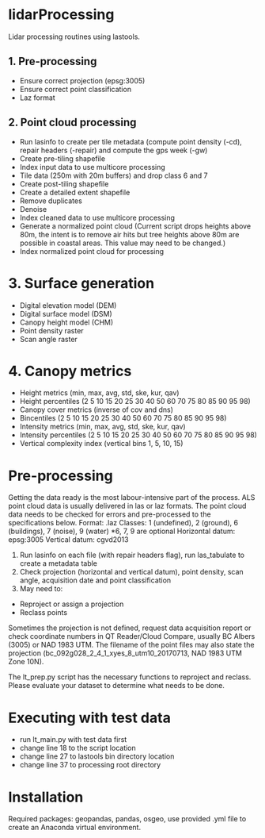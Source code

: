 # lidarProcessing
Lidar processing routines using lastools. 

## 1.	Pre-processing
- Ensure correct projection (epsg:3005)
- Ensure correct point classification 
- Laz format

## 2.	Point cloud processing
- Run lasinfo to create per tile metadata (compute point density (-cd), repair headers (-repair) and compute the gps week (-gw)
- Create pre-tiling shapefile
- Index input data to use multicore processing
- Tile data (250m with 20m buffers) and drop class 6 and 7
- Create post-tiling shapefile
- Create a detailed extent shapefile
- Remove duplicates
- Denoise
- Index cleaned data to use multicore processing
- Generate a normalized point cloud (Current script drops heights above 80m, the intent is to remove air hits but tree heights above 80m are possible in coastal areas. This value may need to be changed.)
- Index normalized point cloud for processing

# 3.	Surface generation
- Digital elevation model (DEM) 
- Digital surface model (DSM)
- Canopy height model (CHM)
- Point density raster
- Scan angle raster

# 4.	Canopy metrics
- Height metrics (min, max, avg, std, ske, kur, qav)
- Height percentiles (2 5 10 15 20 25 30 40 50 60 70 75 80 85 90 95 98)
- Canopy cover metrics (inverse of cov and dns)
- Bincentiles (2 5 10 15 20 25 30 40 50 60 70 75 80 85 90 95 98)
- Intensity metrics (min, max, avg, std, ske, kur, qav)
- Intensity percentiles (2 5 10 15 20 25 30 40 50 60 70 75 80 85 90 95 98)
- Vertical complexity index (vertical bins 1, 5, 10, 15)

# Pre-processing
Getting the data ready is the most labour-intensive part of the process. ALS point cloud data is usually delivered in las or laz formats. The point cloud data needs to be checked for errors and pre-processed to the specifications below. 
Format: .laz
Classes: 1 (undefined), 2 (ground), 6 (buildings), 7 (noise), 9 (water) *6, 7, 9 are optional
Horizontal datum: epsg:3005 
Vertical datum:	cgvd2013

1.	Run lasinfo on each file (with repair headers flag), run las_tabulate to create a metadata table
2.	Check projection (horizontal and vertical datum), point density, scan angle, acquisition date and point classification
3.	May need to:
- Reproject or assign a projection
- Reclass points 

Sometimes the projection is not defined, request data acquisition report or check coordinate numbers in QT Reader/Cloud Compare, usually BC Albers (3005) or NAD 1983 UTM. The filename of the point files may also state the projection (bc_092g028_2_4_1_xyes_8_utm10_20170713, NAD 1983 UTM Zone 10N).

The lt_prep.py script has the necessary functions to reproject and reclass. Please evaluate your dataset to determine what needs to be done. 

# Executing with test data
- run lt_main.py with test data first
- change line 18 to the script location
- change line 27 to lastools bin directory location
- change line 37 to processing root directory

# Installation
Required packages: geopandas, pandas, osgeo, use provided .yml file to create an Anaconda virtual environment.
